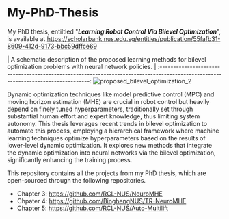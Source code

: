 # My-PhD-Thesis
My PhD thesis, entiltled "***Learning Robot Control Via Bilevel Optimization***", is available at https://scholarbank.nus.edu.sg/entities/publication/55fafb31-8609-412d-9173-bbc59dffce69

|     A schematic description of the proposed learning methods for bilevel optimization problems with neural network policies.     |
:----------------------------------------------------------------------------------------------------------------------------------:
![proposed_bilevel_optimization_2](https://github.com/user-attachments/assets/ee5c1d45-abfd-41b9-b3be-d3c48c6fabb2)

Dynamic optimization techniques like model predictive control (MPC) and moving horizon estimation (MHE) are crucial in robot control but heavily depend on finely tuned hyperparameters, traditionally set through substantial human effort and expert knowledge, thus limiting system autonomy. This thesis leverages recent trends in bilevel optimization to automate this process, employing a hierarchical framework
where machine learning techniques optimize hyperparameters based on the results of lower-level dynamic optimization. It explores new methods that integrate the dynamic optimization into neural networks via the bilevel optimization, significantly enhancing the training process.

This repository contains all the projects from my PhD thesis, which are open-sourced through the following repositories.
   * Chapter 3: https://github.com/RCL-NUS/NeuroMHE
   * Chpater 4: https://github.com/BinghengNUS/TR-NeuroMHE
   * Chapter 5: https://github.com/RCL-NUS/Auto-Multilift


